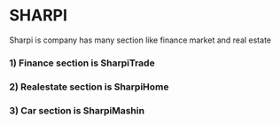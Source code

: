 # SHARPI
Sharpi is company has many section like finance market and real estate


 ### 1) Finance section is  SharpiTrade

 
 ### 2) Realestate section is SharpiHome

 
 ### 3) Car section is SharpiMashin
